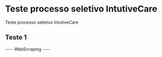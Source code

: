 # Teste processo seletivo IntutiveCare

Teste processo seletivo IntutiveCare

## Teste 1

---- WebScraping ----
